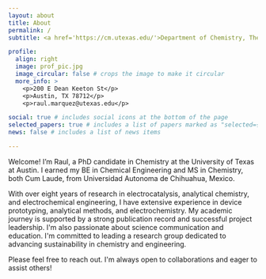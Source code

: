 ```yaml
---
layout: about
title: About
permalink: /
subtitle: <a href='https://cm.utexas.edu/'>Department of Chemistry, The University of Texas at Austin</a>. 

profile:
  align: right
  image: prof_pic.jpg
  image_circular: false # crops the image to make it circular
  more_info: >
    <p>200 E Dean Keeton St</p>
    <p>Austin, TX 78712</p>
    <p>raul.marquez@utexas.edu</p>

social: true # includes social icons at the bottom of the page
selected_papers: true # includes a list of papers marked as "selected={true}"
news: false # includes a list of news items

---
```

Welcome! I’m Raul, a PhD candidate in Chemistry at the University of Texas at Austin. I earned my BE in Chemical Engineering and MS in Chemistry, both Cum Laude, from Universidad Autonoma de Chihuahua, Mexico.  

With over eight years of research in electrocatalysis, analytical chemistry, and electrochemical engineering, I have extensive experience in device prototyping, analytical methods, and electrochemistry. My academic journey is supported by a strong publication record and successful project leadership. I'm also passionate about science communication and education. I'm committed to leading a research group dedicated to advancing sustainability in chemistry and engineering.

Please feel free to reach out. I'm always open to collaborations and eager to assist others!
